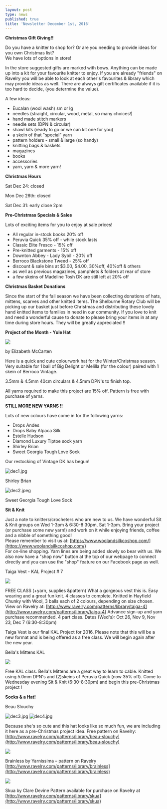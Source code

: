 ```yaml
---
layout: post
type: news
published: true
title: 'Newsletter December 1st, 2016'
---
```

**Christmas Gift Giving!!**

Do you have a knitter to shop for?
Or are you needing to provide ideas for you own Christmas list?  
We have lots of options in store! 

In the store suggested gifts are marked with bows. Anything can be made up into a kit for your favourite knitter to enjoy. If you are already "friends" on Ravelry you will be able to look at each other's favourites & library which may provide ideas as well. There are always gift certificates available if it is too hard to decide, (you determine the value).

A few ideas:

- Eucalan (wool wash) sm or lg
- needles (straight, circular, wood, metal, so many   choices!)
- hand made stitch markers
- needle sets (DPN & circular)
- shawl kits (ready to go or we can kit one for you)
- a skein of that "special" yarn
- pattern holders - small & large (so handy)
- knitting bags & baskets
- magazines
- books
- accessories
- yarn, yarn & more yarn!

**Christmas Hours**
 
Sat Dec 24: closed

Mon Dec 26th: closed

Sat Dec 31: early close 2pm
 
**Pre-Christmas Specials & Sales**

Lots of exciting items for you to enjoy at sale prices!
 
- All regular in-stock books 20% off
- Peruvia Quick 35% off - while stock lasts
- Classic Elite Fresco - 15% off
- Pre-knitted garments - 15% off
- Downton Abbey - Lady Sybil - 20% off
- Berroco Blackstone Tweed - 25% off
- discount & sale bins at $3.00, $4.00, 30%off, 40%off & others                
- as well as previous magazines, pamphlets & folders at rear of store
- a few skeins of Madeline Tosh DK are still left at 20% off
  
**Christmas Basket Donations**

Since the start of the fall season we have been collecting donations of hats, mittens, scarves and other knitted items. The Shelburne Rotary Club will be picking up our basket just before Christmas and distributing these lovely hand knitted items to families in need in our community. If you love to knit and need a wonderful cause to donate to please bring your items in at any time during store hours.
They will be greatly appreciated !!

**Project of the Month - Yule Hat**

![]({{site.baseurl}}/projects/img/featured_30.jpg)

by Elizabeth McCarten

Here is a quick and cute colourwork hat for the Winter/Christmas season. 
Very suitable for 1 ball of Big Delight or Melilla (for the colour) paired with 1 skein of Berroco Vintage.

3.5mm & 4.5mm 40cm circulars & 4.5mm DPN's to finish top.

All yarns required to make this project are 15% off. Pattern is free with purchase of yarns.

**STILL MORE NEW YARNS !!**

Lots of new colours have come in for the following yarns:

- Drops Andes
- Drops Baby Alpaca Silk
- Estelle Hudson
- Diamond Luxury Tiptoe sock yarn
- Shirley Brian
- Sweet Georgia Tough Love Sock

Our restocking of Vintage DK has begun!

![dec1.jpg]({{site.baseurl}}/news/img/dec1.jpg)

Shirley Brian

![dec2.jpeg]({{site.baseurl}}/news/img/dec2.jpeg)

Sweet Georgia Tough Love Sock

**Sit & Knit**
 
Just a note to knitters/crocheters who are new to us. We have wonderful Sit & Knit groups on Wed 1-3pm & 6:30-8:30pm, Sat 1-3pm.  Bring your project (or purchase some new yarn!) and work on it while enjoying friends, coffee and a nibble of something good!  
Please remember to visit us at: [https://www.woolandsilkcoshop.com/](https://www.woolandsilkcoshop.com/)  
For on-line shopping. Yarn lines are being added slowly so bear with us. We also now have a "shop now" button at the top of our webpage to connect directly and you can use the "shop" feature on our Facebook page as well.


Taiga Vest - KAL Project # 7

![]({{site.baseurl}}/img/kal/kal7.jpg)

FREE CLASS (+yarn, supplies &pattern)
What a gorgeous vest this is. Easy wearing and a great fun knit. 4 classes to complete. Knitted in Hayfield Chunky with Wool, 3 balls each of 2 colours, depending on size chosen. View on Ravelry at:  [http://www.ravelry.com/patterns/library/taiga-4](http://www.ravelry.com/patterns/library/taiga-4)
Advance sign-up and yarn purchase recommended.
4 part class.
Dates (Wed's): Oct 26, Nov 9, Nov 23, Dec 7  (6:30-8:30pm)   

Taiga Vest is our final KAL Project for 2016. 
Please note that this will be a new format and is
being offered as a free class.
We will begin again after the new year. 
                                   
Bella's Mittens  KAL

![]({{site.baseurl}}/img/kal/kal8.jpg)

Free KAL class.  Bella's Mittens are a great way to learn to cable. Knitted using 5.0mm DPN's and (2)skeins of Peruvia Quick (now 35% off).  Come to Wednesday evening Sit & Knit (6:30-8:30pm) and begin this pre-Christmas project !

**Socks & a Hat!**

Beau Slouchy

![dec3.jpg]({{site.baseurl}}/news/img/dec3.jpg)
![dec4.jpg]({{site.baseurl}}/news/img/dec4.jpg)

Because she's so cute and this hat looks like so much fun, we are including it here as a pre-Christmas project idea.  Free pattern on Ravelry:  [http://www.ravelry.com/patterns/library/beau-slouchy](http://www.ravelry.com/patterns/library/beau-slouchy)

![]({{site.baseurl}}/img/socks/dec1.jpg)

Brainless by Yarnissima – pattern on Ravelry
[http://www.ravelry.com/patterns/library/brainless](http://www.ravelry.com/patterns/library/brainless)

![]({{site.baseurl}}/img/socks/dec2.jpg)
 
Skua   by Clare Devine     Pattern available for purchase on Ravelry at 
[http://www.ravelry.com/patterns/library/skua](http://www.ravelry.com/patterns/library/skua)
